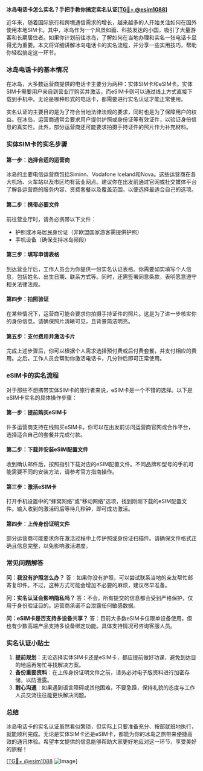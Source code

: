 **冰岛电话卡怎么实名？手把手教你搞定实名认证[[TG💪+ @esim1088](https://t.me/s/esim1088)]**

近年来，随着国际旅行和跨境通信需求的增长，越来越多的人开始关注如何在国外使用本地SIM卡。其中，冰岛作为一个风景如画、科技发达的小国，吸引了大量游客和长期居住者。如果你计划前往冰岛，了解如何在当地办理和实名一张电话卡显得尤为重要。本文将详细讲解冰岛电话卡的实名流程，并分享一些实用技巧，帮助你轻松搞定这一环节。

### 冰岛电话卡的基本情况

在冰岛，大多数运营商提供的电话卡主要分为两种：实体SIM卡和eSIM卡。实体SIM卡需要用户亲自到营业厅购买并激活，而eSIM卡则可以通过线上方式直接下载到手机中。无论是哪种形式的电话卡，都需要进行实名认证才能正常使用。

实名认证的主要目的是为了符合当地法律法规的要求，同时也是为了保障用户的权益。在冰岛，运营商通常会要求用户提供护照或身份证等有效证件，以验证身份信息的真实性。此外，部分运营商还可能要求拍摄手持证件的照片作为补充材料。

### 实体SIM卡的实名步骤

#### 第一步：选择合适的运营商
冰岛的主要电信运营商包括Siminn、Vodafone Iceland和Nova。这些运营商在各大机场、火车站以及市区均有营业网点。建议你在出发前通过官网或社交媒体平台了解各运营商的服务内容、资费套餐以及覆盖范围，以便选择最适合自己的选项。

#### 第二步：携带必要文件
前往营业厅时，请务必携带以下文件：
- 护照或冰岛居民身份证（非欧盟国家游客需提供护照）
- 手机设备（确保支持冰岛频段）

#### 第三步：填写申请表格
到达营业厅后，工作人员会为你提供一份实名认证表格。你需要如实填写个人信息，包括姓名、出生日期、联系方式等。同时，还需签署同意条款，表明愿意遵守相关法律法规。

#### 第四步：拍照验证
在某些情况下，运营商可能会要求你拍摄手持证件的照片。这是为了进一步核实你的身份信息。请确保照片清晰可见，且背景简洁明亮。

#### 第五步：支付费用并激活卡片
完成上述步骤后，你可以根据个人需求选择预付费或后付费套餐，并支付相应的费用。之后，工作人员会帮助你激活电话卡，几分钟后即可正常使用。

### eSIM卡的实名流程

对于那些不想携带实体SIM卡的旅行者来说，eSIM卡是一个不错的选择。以下是eSIM卡实名的具体操作步骤：

#### 第一步：提前购买eSIM卡
许多运营商支持在线购买eSIM卡。你可以在出发前访问运营商官网或合作平台，选择适合自己的套餐并完成付款。

#### 第二步：下载并安装eSIM配置文件
收到确认邮件后，按照指引下载对应的eSIM配置文件。不同品牌和型号的手机可能需要不同的安装方法，请参考官方指南操作。

#### 第三步：激活eSIM卡
打开手机设置中的“蜂窝网络”或“移动网络”选项，找到刚刚下载的eSIM配置文件。输入收到的激活码后等待几秒钟，即可成功激活。

#### 第四步：上传身份证明文件
部分运营商可能要求你在激活过程中上传护照或身份证扫描件。请确保文件格式正确且信息完整，以免影响激活进度。

### 常见问题解答

**问：我没有护照怎么办？**
答：如果你没有护照，可以尝试联系当地的亲友帮忙邮寄复印件。不过，这种方式可能会增加不必要的麻烦，建议尽早准备。

**问：实名认证会影响隐私吗？**
答：不会。所有提交的信息都会受到严格保护，仅用于身份验证目的。运营商承诺不会泄露任何敏感数据。

**问：eSIM卡是否支持多设备共享？**
答：目前大多数eSIM卡仅限单设备使用，但也有少数高端产品支持多设备绑定功能。具体支持情况可咨询客服人员。

### 实名认证小贴士

1. **提前规划**：无论选择实体SIM卡还是eSIM卡，都应提前做好功课，避免到达目的地后再匆忙寻找解决方案。
2. **备份重要资料**：在上传身份证明文件之前，请务必对电子版资料进行加密存储，以防泄露。
3. **耐心沟通**：如果遇到语言障碍或其他困难，不要急躁，保持礼貌的态度与工作人员交流往往能更快解决问题。

### 总结

冰岛电话卡的实名认证虽然看似繁琐，但实际上只要准备充分、按部就班地执行，就能顺利完成。无论是实体SIM卡还是eSIM卡，都能为你的冰岛之旅带来便捷高效的通讯体验。希望本文提供的信息能够帮助大家更好地应对这一环节，享受美好的旅程！

[[TG💪+ @esim1088](https://t.me/s/esim1088) ![Image](https://i.postimg.cc/4NQfJmqS/Snipaste-2025-05-13-00-14-12.png)]